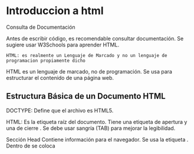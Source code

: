 # Introduccion a html

Consulta de Documentación

Antes de escribir código, es recomendable consultar documentación. Se sugiere usar W3Schools para aprender HTML.

    HTML: es realmente un Lenguaje de Marcado y no un lenguaje de programacion propiamente dicho

HTML es un lenguaje de marcado, no de programación. Se usa para estructurar el contenido de una página web.

## Estructura Básica de un Documento HTML

DOCTYPE: Define que el archivo es HTML5.

HTML: Es la etiqueta raíz del documento.
Tiene una etiqueta de apertura <html> y una de cierre </html>. Se debe usar sangría (TAB) para mejorar la legibilidad.

Sección Head Contiene información para el navegador. Se usa la etiqueta <head>. Dentro de <head> se coloca <title>, que
define el título de la página.

`
    <!DOCTYPE html>
    <html lang="es">
        <head>
            <title>Document</title>
        </head>
        <body>
        </body>
    </html>
`

### **Resumen: Creación del Cuerpo de un Proyecto en HTML**

1. **Estructura Básica en HTML**
   - Se usa la etiqueta `<body>` para el contenido principal del proyecto.
   - Se agrega un título, un párrafo y una imagen en HTML.

2. **Diferencia entre `<title>` y `<h1>`**
   - `<title>` define el nombre de la pestaña en el navegador.
   - `<h1>` se usa para el título principal dentro del contenido y debe utilizarse solo una vez por página.
   - Para subtítulos, se emplean `<h2>`, `<h3>`, etc.

3. **Creación del Contenido**
   - Se agrega un título con `<h1>Esto es un título</h1>`.
   - Se incluye un párrafo con `<p>Esto es un párrafo</p>`.

4. **Inserción de una Imagen**
   - Se usa la etiqueta `<img>` sin etiqueta de cierre.
   - Se añade el atributo `src="html5.png"` para indicar la ruta de la imagen.
   - Para visualizar los cambios en el navegador, es necesario guardar el archivo antes de actualizar la página.

5. **Accesibilidad**
   - Se agrega el atributo `alt="Logo de HTML5"` a la imagen para permitir que lectores de pantalla describan la imagen
   - a personas con discapacidad visual.

6. **Revisión Final**
   - Se habilita la función *autosave* en VSCode para evitar olvidar guardar los cambios.
   - Se prueba el resultado en el navegador para confirmar que todo funciona correctamente.

## live servers, quirck mode y etiqueta DOCTYPE

### **1. Prueba con la etiqueta Doctype**

- Se eliminó la etiqueta `Doctype` para observar cambios en el código.
- Inicialmente, la página no muestra cambios visibles.
- Al inspeccionar con **Google DevTools**, en la pestaña "Problemas", se detecta un error relacionado con **QuirksMode**.

### **2. ¿Qué es QuirksMode?**

- **QuirksMode** es un modo de compatibilidad heredado de versiones anteriores de HTML.
- Antes de HTML5, los desarrolladores debían indicar la compatibilidad con navegadores como **Internet Explorer** y **Netscape**.
- El uso de `Doctype` evita que el navegador active **QuirksMode**, asegurando una mejor visualización en todos los navegadores modernos.

### **3. Importancia de la curiosidad en el desarrollo**

- Ser curioso ayuda a entender el funcionamiento del código y herramientas como **Google DevTools**.

### **4. Uso de Live Server para facilitar el desarrollo**

- **Problema:** Cada cambio en el HTML requiere actualizar manualmente la página en el navegador.
- **Solución:** Instalar la extensión **Live Server** en **VSCode**.
  - Se busca en la pestaña de **Extensiones** y se instala.
  - Al activarlo con "Go Live", los cambios en HTML se reflejan automáticamente sin necesidad de recargar la página.

### **5. Próximos pasos**

- Se concluyen las pruebas y se inicia el desarrollo del **proyecto del curso**: un **portafolio web**.

## tag semanticos

### **Resumen del Proceso de Desarrollo de un Proyecto**

1. **Diseño Inicial**
   - Un diseñador UX/UI define los colores, imágenes, fuentes y otros aspectos visuales del proyecto.
   - Luego, el diseño es entregado al equipo de desarrollo.

2. **Uso de Software de Diseño**
   - Se emplea software como **Figma** para compartir y visualizar los diseños.
   - En este proyecto específico, se utilizará **Figma**, cuyo enlace está disponible en la sección de preparación del ambiente.
   - Para acceder, es necesario iniciar sesión con un correo electrónico.

3. **Interpretación del Diseño en Figma**
   - Figma permite obtener detalles clave del diseño:
     - **Tamaño y tipo de fuente** (ejemplo: Chroma One, tamaño 36).
     - **Colores de los elementos** (representados en códigos hexadecimales).
     - **Distancias entre componentes** (botones, textos, etc.).
   - Funciona como una guía para desarrollar el proyecto con precisión.

## etiquetas header, main y footer

### **1. Creación del Proyecto**

- Se crea una nueva carpeta llamada **Portafolio**.
- Se abre la carpeta en **VSCode** mediante *File > Open Folder*.
- Se genera un archivo **index.html** para comenzar el desarrollo.

### **2. Generación del código base en HTML**

- Para facilitar la creación del código inicial, se usa el signo de **exclamación (!) + Enter** en **VSCode**, lo que
- genera automáticamente la estructura básica del documento HTML.
- Se observa la presencia de nuevas etiquetas y atributos en el código generado.

### **3. Explicación de Etiquetas Importantes**

- **`lang="en"`**: Define el idioma del documento. Se cambia a **"es-MX"** para español de México.
- **`meta charset="UTF-8"`**: Permite el uso de caracteres especiales y evita errores en la visualización del texto.
- **`meta name="viewport"`**: Controla la adaptabilidad del sitio en diferentes dispositivos.
  - `width=device-width`: Ajusta el ancho de la página según el dispositivo.
  - `initial-scale=1.0`: Evita el zoom inicial en la pantalla.

### **4. Organización del Proyecto HTML**

- Se cambia el título del documento a **Portafolio**.
- Se identifican las tres secciones principales del HTML:
  1. **`header`**: Contiene la parte superior del sitio.
  2. **`main`**: Área principal del contenido.
  3. **`footer`**: Sección inferior del sitio.
- Se escriben estas etiquetas en el código para estructurar la página.

### **5. Próximos Pasos**

- Se revisará el diseño en **Figma**.
- Se agregarán los contenidos en la sección **main** en el siguiente paso del desarrollo.

## Agregando elementos al main

### **1. Selección y Copiado de Elementos desde Figma**

- Se selecciona el título (H1) en Figma y se copia con **CTRL-C**.
- En **VSCode**, se pega dentro de una etiqueta **H1** con **CTRL-V**.
- Se agrega la etiqueta **strong** para resaltar parte del texto.

### **2. Visualización en el Navegador**

- Se usa **Live Server** para visualizar los cambios.
- La etiqueta **strong** no altera la apariencia del texto, pero informa al navegador sobre la importancia de esa parte.

### **3. Creación de un Párrafo**

- Se copia el texto "Hola, soy Ana García" y se pega dentro de una etiqueta **P** en **VSCode**.
- Se organiza el código para mejorar su legibilidad.

### **4. Creación de Enlaces (No Botones)**

- Se identifican los enlaces a **Instagram** y **GitHub**.
- Se usa la etiqueta **A** en lugar de **button**, ya que no envían información, solo redirigen.
- Se agregan las URLs en el atributo **href** para hacer los enlaces funcionales.

### **5. Inserción de una Imagen**

- Se exporta la imagen desde Figma y se descarga.
- Se arrastra la imagen al proyecto en **VSCode**.
- Se usa la etiqueta **img** con los atributos:
  - **src**: para la ruta del archivo.
  - **alt**: "Imagen de Ana García trabajando" para accesibilidad.

### **6. Próximos Pasos**

- El **HTML está completo**, pero el diseño aún no coincide con el de **Figma**, se aplicará **CSS** para estilizar la página.

## **CSS y su importancia**

### **1. Uso de CSS en proyectos HTML**

- CSS permite que los proyectos HTML se vean más organizados y atractivos, siguiendo diseños como los creados en Figma.
- Para aprender CSS, es recomendable consultar documentación oficial, como la de *W3 Schools*.

### **2. Definición y aplicación básica de CSS**

- CSS (Cascading Style Sheets) es un lenguaje de hojas de estilo en cascada.
- Se escribe en un archivo separado del HTML.
- Se pueden aplicar estilos mediante selectores, por ejemplo:
  - Para cambiar el color de fondo del `body`, se usa `{ background-color: blue; }`.
  - Se pueden probar cambios en tiempo real en entornos interactivos como *W3 Schools*.

### **3. Historia y evolución de CSS**

- Antes del CSS, la estilización se hacía dentro del HTML (hasta la versión 3.2).
- Los sitios web de los años 2000 eran poco atractivos y similares entre sí.
- Para mejorar la personalización y evitar sobrecargar el HTML, se creó CSS, separando la estructura (HTML) del estilo (CSS).
- CSS permitió que los sitios web tuvieran identidades visuales únicas con distintos colores y estilos.

En el próximo paso, se profundizará en la aplicación práctica de CSS.

## **Resumen: Creación y Vinculación de un Archivo CSS en VS Code**

1. **Creación del archivo CSS**
   - En **VS Code**, se crea un nuevo archivo llamado `style.css`.
   - Se utiliza este archivo para escribir los estilos de la página.

2. **Cambio del fondo en CSS**
   - Se revisa **Figma** para determinar el primer cambio.
   - Se establece el fondo negro en la etiqueta `<body>` utilizando la propiedad `background-color: black;`.
   - Al verificar en el navegador, el cambio no se refleja.

3. **Vinculación del CSS al HTML**
   - Se identifica que el archivo HTML no reconoce el CSS.
   - Se agrega la etiqueta `<link>` en `<head>`, con `rel="stylesheet"` y `href="style.css"`.
   - Ahora el CSS se aplica correctamente.

4. **Cambio del color de texto**
   - Se observa que el texto desapareció porque es negro sobre fondo negro.
   - Se agrega `color: white;` en `<body>` para hacer visible el contenido.

5. **Próximos pasos**
   - Se confirma que los cambios funcionan.
   - Se continuará con más estilización en el siguiente video.

En resumen:

para vincular el css en el html, utilizamos la etiqueta link, con las propiedades, rel y hrf, esto se agrega en la seccion del
head de la pagina.

``<link rel="stylesheet" href="./style.css">``

para cambviar las cararcteristicas de estilo, se llama a la clase, etiqueta o id del elemento html, seguido de una llaves
que delimitan el lugar donde se escribiran las propiedades y los valores que asumiran tras el cambio.

``
clase, etiqueta o id {
Aquí irian las propiedades y sus valores a cambiar terminando en ;
}
``

## **Colores en CSS y Figma**

### **1. Observación de colores en Figma**

- Se analizan los colores utilizados en Figma.
- Se encuentran valores como `F6F6F6` (blanco) y `000000` (negro).
- Se plantea la pregunta sobre cómo se representan los colores en CSS.

### **2. Diferentes formas de definir colores en CSS**

- **Por nombre:** Se pueden usar nombres predefinidos como “red” o “blue”.
- **RGB (Red, Green, Blue):** Se define el color con tres valores (0-255).
  - Ejemplo: `rgb(255, 0, 0)` representa el rojo más fuerte.
  - Modificar valores cambia el color resultante.
- **Hexadecimal:** Se usa un código de seis caracteres precedido por `#`.
  - Los primeros dos representan rojo, los dos siguientes verde, y los últimos azul.
  - Valores de `00` a `FF`, donde `FF` es el máximo de color.
  - Ejemplo: `#000000` (negro, ausencia de color), `#F6F6F6` (blanco).

### **3. Aplicación en VS Code**

- Se decide utilizar la notación hexadecimal en CSS para mantener consistencia con Figma.
- Se implementan los valores `#000000` (negro) y `#F6F6F6` (blanco) en CSS.
- Se verifica que los cambios se reflejan correctamente en el navegador.

### **Conclusión**

- Se exploran las formas de definir colores en CSS.
- Se adopta la notación hexadecimal por su uso en Figma.
- Se comprueba la correcta aplicación de colores en el código.

## Links de referencia

[Tag references](https://developer.mozilla.org/es/docs/Web/HTML/Element)

[HTML, CSS y JavaScript - Las diferencias](https://www.aluracursos.com/blog/html-css-javascript-cuales-son-las-diferencias)

[Introducción a las etiquetas HTML](https://www.w3schools.com/tags/)

[Tutorial de HTML Básico](https://developer.mozilla.org/es/docs/Learn/Getting_started_with_the_web/HTML_basics)

[Estructura básica de una página HTML](https://htmldog.com/guides/html/beginner/)

[Tutorial de accesibilidad en la web](https://webaim.org/intro/)

[Modo Quirks y estándares en navegadores](https://developer.mozilla.org/es/docs/Web/HTML/Quirks_Mode_and_Standards_Mode)

[Uso de extensiones en Visual Studio Code - Visual Studio Code Docs](https://code.visualstudio.com/docs/editor/extension-marketplace)

[Extensión Live Server para Visual Studio Code - GitHub](https://github.com/ritwickdey/vscode-live-server)

[UX/UI Design: Fundamentos para la calidad en la interfaz de usuario - Interaction Design Foundation](https://www.interaction-design.org/literature/topics/ux-design)

[Consejos de CSS](https://css-tricks.com/guides/)

[Guía de estructuración de páginas HTML con semántica](https://developer.mozilla.org/es/docs/Web/HTML/Element)

[Utilizando Emmet para acelerar el desarrollo HTML - CSS-Tricks](https://css-tricks.com/emmet/)

[Introducción a HTML5 y etiquetas semánticas - HTML.com](https://html.com/html5/)

[Uso efectivo de las etiquetas de anclaje en HTML - W3Schools](https://www.w3schools.com/html/html_links.asp)

[Cómo insertar imágenes en HTML](https://developer.mozilla.org/es/docs/Web/HTML/Element/img)

[Prácticas recomendadas para el diseño responsivo - Smashing Magazine](https://www.smashingmagazine.com/2011/01/guidelines-for-responsive-web-design/)

[Introducción a CSS - W3Schools](https://www.w3schools.com/css/)

[Cómo utilizar hojas de estilo en cascada (CSS) - MDN Web Docs](https://developer.mozilla.org/en-US/docs/Web/CSS)

[Guía de colores y fuentes en CSS - Adobe Color](https://color.adobe.com/es/create/color-wheel)

## las clases en css

- Uso de clases en CSS para modificar estilos específicos.

1. **Problema inicial:**
   - Se quería cambiar el estilo de una etiqueta `<strong>` en un título específico sin afectar otra etiqueta `<strong>`
     en el mismo documento.
   - Al modificar `<strong>`, ambas etiquetas cambiaban simultáneamente.

2. **Solución propuesta:**
   - Uso de **clases en CSS** para aplicar estilos a un solo elemento.

3. **Implementación:**
   - Se crea una clase en HTML usando `class="tituloDestaque"`.
   - En el archivo CSS, se define la clase con un **punto** (`.tituloDestaque { color: ...; }`).
   - Se aplica el nuevo color sin afectar el otro `<strong>`.

4. **Verificación y ajustes:**
   - Se revisa en el navegador que solo el título deseado tiene el cambio de color.
   - Se elimina el `<strong>` innecesario después de comprobar que la clase funciona correctamente.

5. **Conclusión:**
   - Las clases en CSS permiten modificar elementos específicos sin afectar otros similares.
   - Se continuará el aprendizaje en el siguiente video.

- Notacion BEM para la escritura de clase.

El estandar BEM de sus siglas, Block_Element-Modifier, nos permite tener clases mantenibles y un stanadar de
escritura de nombres que ayuda a desarrolladores para trabajar con proyectos en los cuales no participaron
desde el inicio, el nomre de clases con el estandar BEM seria:

   .navbar__item--active {}

Donde .navbar es el bloque al que pertenece el item y el modificador, en html seria:

`
-- navbar block
<navbar class="navbar">
-- la a es el item y el activate es el modifier en css
    <a href="#" class="navbar_item--activate">Home</a>
</navbar
`

## Reset CSS: Qué es, Ejemplos, Cómo Crear y Utilizar

El reset lo que persigue es eliminar cualquier estilo agregado a la pagina en un inicio por parte del navegador, teniendo
presente podemos tener un archivo reset.css o utlizar la biblioteca [normalize](https://github.com/necolas/normalize.css/)
la cual cuenta con el codigo necesario para esta tarea, de una forma u otra se incorpora como una hoja de estilo en el head
de nuestro html, logrando con esto un documento libre de estilos, un ejemplo de como se veria nuestro head:

`
    <head>
        <meta charset="UTF-8">
        <link rel="stylesheet" href="https://cdnjs.cloudflare.com/ajax/libs/normalize/8.0.1/normalize.min.css">
        <link rel="stylesheet" href="./style.css">
        <meta name="viewport" content="width=device-width, initial-scale=1.0">
        <title>Portafolio</title>
    </head>
`
